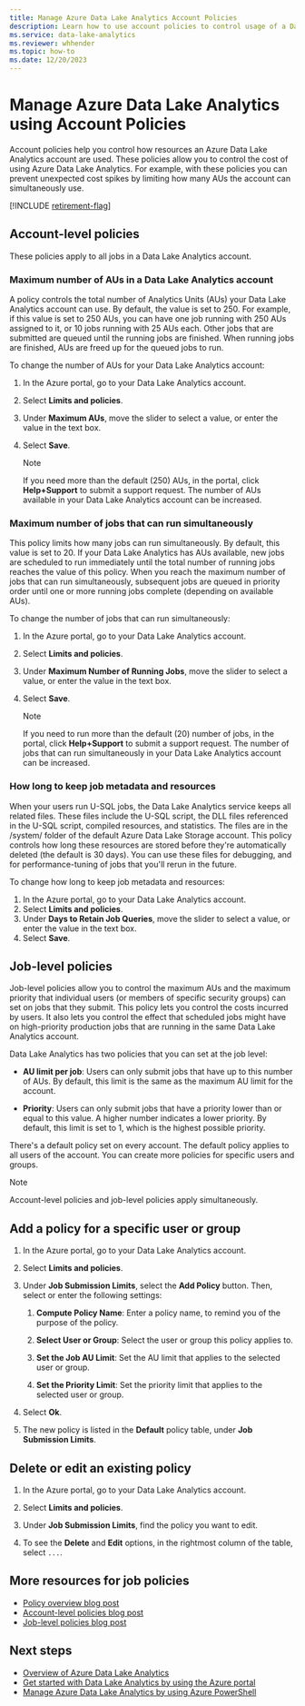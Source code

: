 ```yaml
---
title: Manage Azure Data Lake Analytics Account Policies
description: Learn how to use account policies to control usage of a Data Lake Analytics account, such as maximum AUs and maximum jobs.
ms.service: data-lake-analytics
ms.reviewer: whhender
ms.topic: how-to
ms.date: 12/20/2023
---
```

# Manage Azure Data Lake Analytics using Account Policies

Account policies help you control how resources an Azure Data Lake Analytics account are used. These policies allow you to control the cost of using Azure Data Lake Analytics. For example, with these policies you can prevent unexpected cost spikes by limiting how many AUs the account can simultaneously use.

[!INCLUDE [retirement-flag](includes/retirement-flag.md)]

## Account-level policies

These policies apply to all jobs in a Data Lake Analytics account.

### Maximum number of AUs in a Data Lake Analytics account

A policy controls the total number of Analytics Units (AUs) your Data Lake Analytics account can use. By default, the value is set to 250. For example, if this value is set to 250 AUs, you can have one job running with 250 AUs assigned to it, or 10 jobs running with 25 AUs each. Other jobs that are submitted are queued until the running jobs are finished. When running jobs are finished, AUs are freed up for the queued jobs to run.

To change the number of AUs for your Data Lake Analytics account:

1. In the Azure portal, go to your Data Lake Analytics account.
2. Select **Limits and policies**.
3. Under **Maximum AUs**, move the slider to select a value, or enter the value in the text box.
4. Select **Save**.

   > [!NOTE]
   > If you need more than the default (250) AUs, in the portal, click **Help+Support** to submit a support request. The number of AUs available in your Data Lake Analytics account can be increased.

### Maximum number of jobs that can run simultaneously

This policy limits how many jobs can run simultaneously. By default, this value is set to 20. If your Data Lake Analytics has AUs available, new jobs are scheduled to run immediately until the total number of running jobs reaches the value of this policy. When you reach the maximum number of jobs that can run simultaneously, subsequent jobs are queued in priority order until one or more running jobs complete (depending on available AUs).

To change the number of jobs that can run simultaneously:

1. In the Azure portal, go to your Data Lake Analytics account.
2. Select **Limits and policies**.
3. Under **Maximum Number of Running Jobs**, move the slider to select a value, or enter the value in the text box.
4. Select **Save**.

   > [!NOTE]
   > If you need to run more than the default (20) number of jobs, in the portal, click **Help+Support** to submit a support request. The number of jobs that can run simultaneously in your Data Lake Analytics account can be increased.

### How long to keep job metadata and resources

When your users run U-SQL jobs, the Data Lake Analytics service keeps all related files. These files include the U-SQL script, the DLL files referenced in the U-SQL script, compiled resources, and statistics. The files are in the /system/ folder of the default Azure Data Lake Storage account. This policy controls how long these resources are stored before they're automatically deleted (the default is 30 days). You can use these files for debugging, and for performance-tuning of jobs that you'll rerun in the future.

To change how long to keep job metadata and resources:

1. In the Azure portal, go to your Data Lake Analytics account.
2. Select **Limits and policies**.
3. Under **Days to Retain Job Queries**, move the slider to select a value, or enter the value in the text box.  
4. Select **Save**.

## Job-level policies

Job-level policies allow you to control the maximum AUs and the maximum priority that individual users (or members of specific security groups) can set on jobs that they submit. This policy lets you control the costs incurred by users. It also lets you control the effect that scheduled jobs might have on high-priority production jobs that are running in the same Data Lake Analytics account.

Data Lake Analytics has two policies that you can set at the job level:

- **AU limit per job**: Users can only submit jobs that have up to this number of AUs. By default, this limit is the same as the maximum AU limit for the account.

- **Priority**: Users can only submit jobs that have a priority lower than or equal to this value. A higher number indicates a lower priority. By default, this limit is set to 1, which is the highest possible priority.

There's a default policy set on every account. The default policy applies to all users of the account. You can create more policies for specific users and groups.

> [!NOTE]
> Account-level policies and job-level policies apply simultaneously.

## Add a policy for a specific user or group

1. In the Azure portal, go to your Data Lake Analytics account.

2. Select **Limits and policies**.

3. Under **Job Submission Limits**, select the **Add Policy** button. Then, select or enter the following settings:

   1. **Compute Policy Name**: Enter a policy name, to remind you of the purpose of the policy.

   2. **Select User or Group**: Select the user or group this policy applies to.

   3. **Set the Job AU Limit**: Set the AU limit that applies to the selected user or group.

   4. **Set the Priority Limit**: Set the priority limit that applies to the selected user or group.

4. Select **Ok**.

5. The new policy is listed in the **Default** policy table, under **Job Submission Limits**.

## Delete or edit an existing policy

1. In the Azure portal, go to your Data Lake Analytics account.

2. Select **Limits and policies**.

3. Under **Job Submission Limits**, find the policy you want to edit.

4. To see the **Delete** and **Edit** options, in the rightmost column of the table, select `...`.

## More resources for job policies

- [Policy overview blog post](/archive/blogs/azuredatalake/managing-your-azure-data-lake-analytics-compute-resources-overview)
- [Account-level policies blog post](/archive/blogs/azuredatalake/managing-your-azure-data-lake-analytics-compute-resources-account-level-policy)
- [Job-level policies blog post](/archive/blogs/azuredatalake/managing-your-azure-data-lake-analytics-compute-resources-job-level-policy)

## Next steps

- [Overview of Azure Data Lake Analytics](data-lake-analytics-overview.md)
- [Get started with Data Lake Analytics by using the Azure portal](data-lake-analytics-get-started-portal.md)
- [Manage Azure Data Lake Analytics by using Azure PowerShell](data-lake-analytics-manage-use-powershell.md)